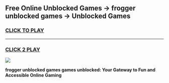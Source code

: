 
## Free Online Unblocked Games → frogger unblocked games → Unblocked Games
<h3>
<a href="https://premium.freeplayer.one?title=frogger_unblocked_games&ref=21F">CLICK TO PLAY</a></h3>
<hr>

<h3>
<a href="https://premium.freeplayer.one?title=frogger_unblocked_games&ref=21F">CLICK 2 PLAY</a>
  
</h3>

<a href="https://premium.freeplayer.one?title=frogger_unblocked_games&ref=21F/"><img src="https://clearcache.store/games.png"></a>


**frogger unblocked games games unblocked: Your Gateway to Fun and Accessible Online Gaming**
